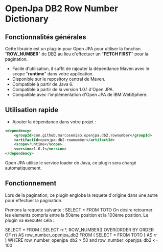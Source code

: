 # OpenJpa DB2 Row Number Dictionary

## Fonctionnalités générales
Cette librairie est un plug-in pour Open JPA pour utiliser la fonction "**ROW_NUMBER**" de DB2 au lieu d'effectuer un "**FETCH FIRST**" pour la pagination.

- Facile d'utilisation, il suffit de rajouter la dépendance Maven avec le scope "**runtime**" dans votre application.
- Disponible sur le repository central de Maven.
- Compatible à partir de Java 6.
- Compatible à partir de la version 1.0.1 d'Open JPA.
- Compatible avec l'implémentation d'Open JPA de IBM WebSphere.

## Utilisation rapide
- Ajouter la dépendance dans votre projet :

````xml
<dependency>
	<groupId>com.github.marcosemiao.openjpa.db2.rownumber</groupId>
	<artifactId>openjpa-db2-rownumber</artifactId>
	<scope>runtime</scope>
	<version>1.0.1</version>
</dependency>
````

Open JPA utilise le service loader de Java, ce plugin sera chargé automatiquement.

## Fonctionnement
Lors de la pagination, ce plugin englobe la requete d'origine dans une autre pour effectuer la pagination.

Prenons la requete suivante : SELECT * FROM TOTO
On désire retourner les elements compris entre la 50ème position et la 100ème position. Le plugin va executer cela : 

SELECT * FROM (
SELECT rr.*, ROW_NUMBER() OVER(ORDER BY ORDER OF rr) AS row_number_openjpa_db2 FROM (
SELECT * FROM TOTO
) AS rr
) WHERE row_number_openjpa_db2 > 50 and row_number_openjpa_db2 <= 100


